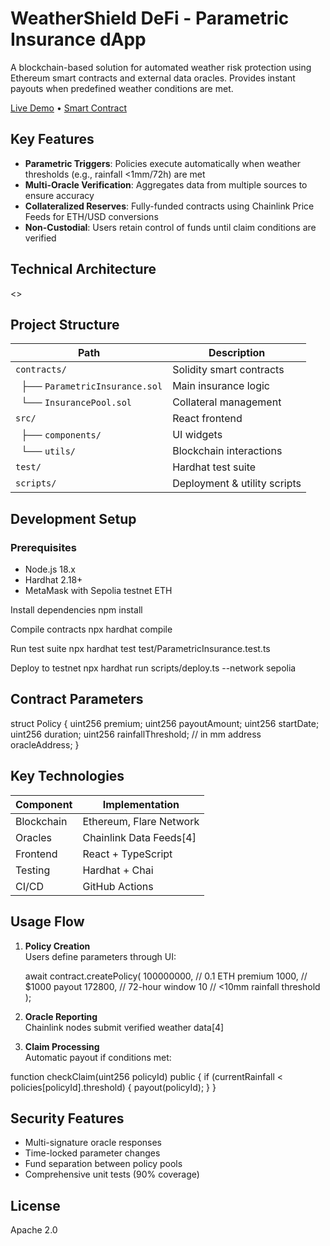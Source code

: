 # WeatherShield DeFi - Parametric Insurance dApp

A blockchain-based solution for automated weather risk protection using Ethereum smart contracts and external data oracles. Provides instant payouts when predefined weather conditions are met.

[Live Demo](https://mythic-narrative-weathershield.gptengineer.run/) • [Smart Contract](contracts/ParametricInsurance.sol)

## Key Features
- **Parametric Triggers**: Policies execute automatically when weather thresholds (e.g., rainfall <1mm/72h) are met
- **Multi-Oracle Verification**: Aggregates data from multiple sources to ensure accuracy
- **Collateralized Reserves**: Fully-funded contracts using Chainlink Price Feeds for ETH/USD conversions
- **Non-Custodial**: Users retain control of funds until claim conditions are verified

## Technical Architecture

<>


## Project Structure
| Path | Description | 
|------|-------------|
| `contracts/` | Solidity smart contracts |
| &nbsp;&nbsp;├── `ParametricInsurance.sol` | Main insurance logic |
| &nbsp;&nbsp;└── `InsurancePool.sol` | Collateral management |
| `src/` | React frontend |
| &nbsp;&nbsp;├── `components/` | UI widgets |
| &nbsp;&nbsp;└── `utils/` | Blockchain interactions |
| `test/` | Hardhat test suite |
| `scripts/` | Deployment & utility scripts |

## Development Setup

### Prerequisites
- Node.js 18.x
- Hardhat 2.18+
- MetaMask with Sepolia testnet ETH

Install dependencies
npm install

Compile contracts
npx hardhat compile

Run test suite
npx hardhat test test/ParametricInsurance.test.ts

Deploy to testnet
npx hardhat run scripts/deploy.ts --network sepolia


## Contract Parameters
struct Policy {
uint256 premium;
uint256 payoutAmount;
uint256 startDate;
uint256 duration;
uint256 rainfallThreshold; // in mm
address oracleAddress;
}


## Key Technologies
| Component | Implementation |
|-----------|----------------|
| Blockchain | Ethereum, Flare Network |
| Oracles | Chainlink Data Feeds[4] |
| Frontend | React + TypeScript |
| Testing | Hardhat + Chai |
| CI/CD | GitHub Actions |

## Usage Flow
1. **Policy Creation**  
   Users define parameters through UI:

   await contract.createPolicy(
100000000, // 0.1 ETH premium
1000, // $1000 payout
172800, // 72-hour window
10 // <10mm rainfall threshold
);


2. **Oracle Reporting**  
Chainlink nodes submit verified weather data[4]
3. **Claim Processing**  
Automatic payout if conditions met:


function checkClaim(uint256 policyId) public {
if (currentRainfall < policies[policyId].threshold) {
payout(policyId);
}
}

## Security Features
- Multi-signature oracle responses
- Time-locked parameter changes
- Fund separation between policy pools
- Comprehensive unit tests (90% coverage)

## License
Apache 2.0

